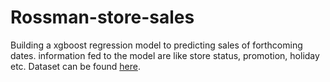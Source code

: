 # Rossman-store-sales
Building a xgboost regression model to predicting sales of forthcoming dates. information fed to the model are like store status, promotion, holiday etc. Dataset can be found [here](https://www.kaggle.com/c/rossmann-store-sales/data).
